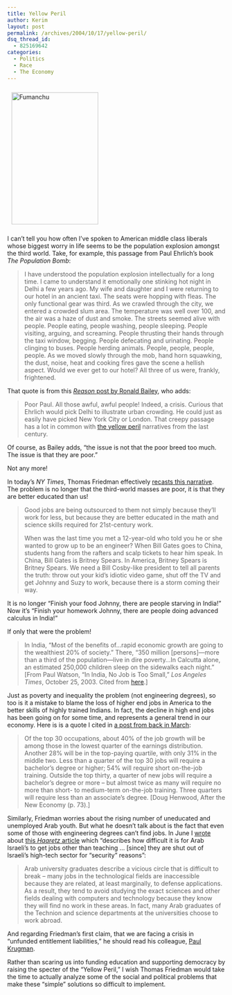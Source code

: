 ```yaml
---
title: Yellow Peril
author: Kerim
layout: post
permalink: /archives/2004/10/17/yellow-peril/
dsq_thread_id:
  - 825169642
categories:
  - Politics
  - Race
  - The Economy
---
```

<a href="http://www.njedge.net/~knapp/NewsOfFu.htm" onclick="_gaq.push(['_trackEvent', 'outbound-article', 'http://www.njedge.net/~knapp/NewsOfFu.htm', '']);" ><img src="http://test.oxus.net/images/fumanchu.jpg" height="304" width="200" border="0" hspace="10" vspace="10" alt="Fumanchu" title="Fumanchu" /></a>

I can&#8217;t tell you how often I&#8217;ve spoken to American middle class liberals whose biggest worry in life seems to be the population explosion amongst the third world. Take, for example, this passage from Paul Ehrlich&#8217;s book *The Population Bomb*:

> I have understood the population explosion intellectually for a long time. I came to understand it emotionally one stinking hot night in Delhi a few years ago. My wife and daughter and I were returning to our hotel in an ancient taxi. The seats were hopping with fleas. The only functional gear was third. As we crawled through the city, we entered a crowded slum area. The temperature was well over 100, and the air was a haze of dust and smoke. The streets seemed alive with people. People eating, people washing, people sleeping. People visiting, arguing, and screaming. People thrusting their hands through the taxi window, begging. People defecating and urinating. People clinging to buses. People herding animals. People, people, people, people. As we moved slowly through the mob, hand horn squawking, the dust, noise, heat and cooking fires gave the scene a hellish aspect. Would we ever get to our hotel? All three of us were, frankly, frightened.

That quote is from this <a href="http://reason.com/rb/rb030503.shtml" onclick="_gaq.push(['_trackEvent', 'outbound-article', 'http://reason.com/rb/rb030503.shtml', 'Reason post by Ronald Bailey']);" ><em>Reason</em> post by Ronald Bailey</a>, who adds:

> Poor Paul. All those awful, awful people! Indeed, a crisis. Curious that Ehrlich would pick Delhi to illustrate urban crowding. He could just as easily have picked New York City or London. That creepy passage has a lot in common with <a href="http://www.illuminatedlantern.com/cinema/archives/the_yellow_peril.php" onclick="_gaq.push(['_trackEvent', 'outbound-article', 'http://www.illuminatedlantern.com/cinema/archives/the_yellow_peril.php', 'the yellow peril']);" >the yellow peril</a> narratives from the last century.

Of course, as Bailey adds, &#8220;the issue is not that the poor breed too much. The issue is that they are poor.&#8221;

Not any more!

In today&#8217;s *NY Times*, Thomas Friedman effectively <a href="http://www.nytimes.com/2004/10/17/opinion/17friedman.html?ex=1255752000&#38;en=760ef50d185456ec&#38;ei=5090&#38;partner=rssuserland" onclick="_gaq.push(['_trackEvent', 'outbound-article', 'http://www.nytimes.com/2004/10/17/opinion/17friedman.html?ex=1255752000&en=760ef50d185456ec&ei=5090&partner=rssuserland', 'recasts this narrative']);" >recasts this narrative</a>. The problem is no longer that the third-world masses are poor, it is that they are better educated than us!

> Good jobs are being outsourced to them not simply because they&#8217;ll work for less, but because they are better educated in the math and science skills required for 21st-century work.
> 
> When was the last time you met a 12-year-old who told you he or she wanted to grow up to be an engineer? When Bill Gates goes to China, students hang from the rafters and scalp tickets to hear him speak. In China, Bill Gates is Britney Spears. In America, Britney Spears is Britney Spears. We need a Bill Cosby-like president to tell all parents the truth: throw out your kid&#8217;s idiotic video game, shut off the TV and get Johnny and Suzy to work, because there is a storm coming their way.

It is no longer &#8220;Finish your food Johnny, there are people starving in India!&#8221; Now it&#8217;s &#8220;Finish your homework Johnny, there are people doing advanced calculus in India!&#8221;

If only that were the problem!

> In India, “Most of the benefits of&#8230;rapid economic growth are going to the wealthiest 20% of society.” There, “350 million [persons]—more than a third of the population—live in dire poverty&#8230;In Calcutta alone, an estimated 250,000 children sleep on the sidewalks each night.” [From Paul Watson, “In India, No Job is Too Small,” *Los Angeles Times*, October 25, 2003. Cited from <a href="http://www.monthlyreview.org/0204yates.htm#9" onclick="_gaq.push(['_trackEvent', 'outbound-article', 'http://www.monthlyreview.org/0204yates.htm#9', 'here']);" >here</a>.]</blockquote> 
> 
> Just as poverty and inequality the problem (not engineering degrees), so too is it a mistake to blame the loss of higher end jobs in America to the better skills of highly trained Indians. In fact, the decline in high end jobs has been going on for some time, and represents a general trend in our economy. Here is is a quote I cited in <a href="http://test.oxus.net/archives/2004/03/10/skills/" onclick="_gaq.push(['_trackEvent', 'outbound-article', 'http://test.oxus.net/archives/2004/03/10/skills/', 'a post from back in March']);" >a post from back in March</a>:
> 
> > Of the top 30 occupations, about 40% of the job growth will be among those in the lowest quarter of the earnings distribution. Another 28% will be in the top-paying quartile, with only 31% in the middle two. Less than a quarter of the top 30 jobs will require a bachelor&#8217;s degree or higher; 54% will require short on-the-job training. Outside the top thirty, a quarter of new jobs will require a bachelor&#8217;s degree or more &#8211; but almost twice as many will require no more than short- to medium-term on-the-job training. Three quarters will require less than an associate&#8217;s degree. [Doug Henwood, After the New Economy (p. 73).]</blockquote> 
> > 
> > Similarly, Friedman worries about the rising number of uneducated and unemployed Arab youth. But what he doesn&#8217;t talk about is the fact that even some of those with engineering degrees can&#8217;t find jobs. In June I <a href="http://test.oxus.net/archives/2004/06/27/arab-israeli/" onclick="_gaq.push(['_trackEvent', 'outbound-article', 'http://test.oxus.net/archives/2004/06/27/arab-israeli/', 'wrote']);" >wrote</a> about <a href="http://www.haaretz.com/hasen/pages/ShArt.jhtml?itemNo=431601&#38;contrassID=2&#38;subContrassID=20&#38;sbSubContrassID=0&#38;listSrc=Y" onclick="_gaq.push(['_trackEvent', 'outbound-article', 'http://www.haaretz.com/hasen/pages/ShArt.jhtml?itemNo=431601&contrassID=2&subContrassID=20&sbSubContrassID=0&listSrc=Y', 'this Haaretz article']);" >this <em>Haaretz</em> article</a> which &#8220;describes how difficult it is for Arab Israeli&#8217;s to get jobs other than teaching &#8230; [since] they are shut out of Israeli&#8217;s high-tech sector for &#8220;security&#8221; reasons&#8221;:
> > 
> > > Arab university graduates describe a vicious circle that is difficult to break &#8211; many jobs in the technological fields are inaccessible because they are related, at least marginally, to defense applications. As a result, they tend to avoid studying the exact sciences and other fields dealing with computers and technology because they know they will find no work in these areas. In fact, many Arab graduates of the Technion and science departments at the universities choose to work abroad.
> > 
> > And regarding Friedman&#8217;s first claim, that we are facing a crisis in &#8220;unfunded entitlement liabilities,&#8221; he should read his colleague, <a href="http://www.pkarchive.org/column/030504.html" onclick="_gaq.push(['_trackEvent', 'outbound-article', 'http://www.pkarchive.org/column/030504.html', 'Paul Krugman']);" >Paul Krugman</a>.
> > 
> > Rather than scaring us into funding education and supporting democracy by raising the specter of the &#8220;Yellow Peril,&#8221; I wish Thomas Friedman would take the time to actually analyze some of the social and political problems that make these &#8220;simple&#8221; solutions so difficult to implement.
> > 
> > <div id="themify_builder_content-1935" class="themify_builder_content themify_builder themify_builder_front">
> >
> 
> > 
> >